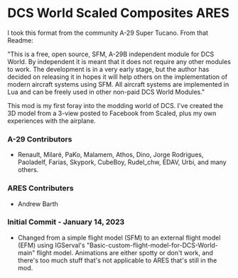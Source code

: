 # DCS World Scaled Composites ARES

I took this format from the community A-29 Super Tucano. From that Readme:

"This is a free, open source, SFM, A-29B independent module for DCS World. By independent it is meant that it does not require any other modules to work.
The development is in a very early stage, but the author has decided on releasing it in hopes it will help others on the implementation of modern aircraft systems using SFM.
All aircraft systems are implemented in Lua and can be freely used in other non-paid DCS World Modules."

This mod is my first foray into the modding world of DCS. I've created the 3D model from a 3-view posted to Facebook from Scaled, plus my own experiences with the airplane.

### A-29 Contributors
- Renault, Milaré, PaKo, Malamem, Athos, Dino, Jorge Rodrigues, Paoladelf, Farias, Skypork, CubeBoy, Rudel_chw, EDAV, Urbi, and many others.
### ARES Contributers
- Andrew Barth


### Initial Commit - January 14, 2023
- Changed from a simple flight model (SFM) to an external flight model (EFM) using IGServal's "Basic-custom-flight-model-for-DCS-World-main" flight model. Animations are either spotty or don't work, and there's too much stuff that's not applicable to ARES that's still in the mod.